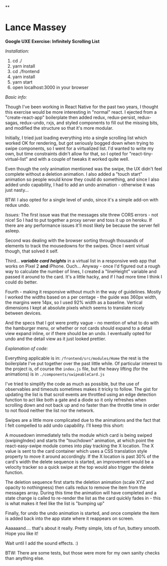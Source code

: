 \*\*

# Lance Massey

**Google UXE Exercise: Infinitely Scrolling List**

_Installation:_

1.  cd ./<wherever you put the code base>
2.  yarn install
3.  cd ./frontend
4.  yarn install
5.  yarn start
6.  open localhost:3000 in your browser

_Basic info:_

Though I've been working in React Native for the past two years, I thought this exercise would be more interesting in "normal" react. I ejected from a "create-react-app" boilerplate then added redux, redux-persist, redux-sagas, redux-undo, rxjs, and styled components to fill out the missing bits, and modified the structure so that it's more modular.

Initially, I tried just loading everything into a single scrolling list which worked OK for rendering, but got seriously bogged down when trying to swipe components, so I went for a virtualized list. I'd wanted to write my own, but time constraints didn't allow for that, so I opted for "react-tiny-virtual-list" and with a couple of tweaks it worked quite well.

Even though the only animation mentioned was the swipe, the UX didn't feel complete without a deletion animation. I also added a "touch start" animation so people would know they could do something, and since I also added undo capability, I had to add an undo animation - otherwise it was just nasty...

BTW: I also opted for a single level of undo, since it's a simple add-on with redux undo.

_Issues:_
The first issue was that the messages site threw CORS errors - not nice! So I had to put together a proxy server and toss it up on heroku. If there are any performance issues it'll most likely be because the server fell asleep.

Second was dealing with the browser sorting through thousands of elements to track the mousedowns for the swipes. Once I went virtual though, that solved it self.

Third... **_variable card heights_** in a virtual list in a responsive web app that works on Pixel 2 **and** iPhone. Ouch... Anyway - once I'd figured out a rough way to calculate the number of lines, I created a "lineHeight" variable and passed it around to the card. It's a little hacky, and if I had more time I think I could do better.

Fourth - making it responsive without much in the way of guidelines. Mostly I worked the widths based on a per centage - the guide was 360px width, the margins were 14px, so I used 92% width as a baseline. Vertical dimensions I kept at absolute pixels which seems to translate nicely between devices.

And the specs that I got were pretty vague - no mention of what to do with the hamburger menu, or whether or not cards should expand to a detail view expand inline, or if there should be an undo. I eventually opted for undo and the detail view as it just looked prettier.

_Explanation of code:_

Everything applicable is in: `/frontend/src/modules/Home` the rest is the boilerplate I've put together over the past little while. Of particular interest to the project is, of course the `index.js` file, but the heavy lifting (for the animations) is in `./components/swipeableCard.js`

I've tried to simplify the code as much as possible, but the use of observables and timeouts sometimes makes it tricky to follow. The gist for updating the list is that scroll events are throttled using an edge detection function to act like both a gate and a diode so it only refreshes when scrolling down and not back up and no faster than the throttle time in order to not flood neither the list nor the network.

Swipes are a little more complicated due to the animations and the fact that I felt compelled to add undo capability. I'll keep this short:

A mousedown immediately tells the module which card is being swiped (swipingIndex) and starts the "touchdown" animation, at which point the react-easy-swipe module comes into play tracking the X location. The X value is sent to the card container which uses a CSS translation style property to move it around accordingly. If the X location is past 30% of the card's width the delete sequence is started, an improvement would be a velocity tracker so a quick swipe at the top would also trigger the delete function.

The deletion sequence first starts the deletion animation (scale XYZ and opacity to nothingness) then calls redux to remove the item from the messages array. During this time the animation will have completed and a state change is called to re-render the list as the card quickly fades in - this is what makes it feel like the list is "bumping up"

Finally, for undo the undo animation is started, and once complete the item is added back into the app state where it reappears on screen.

Aaaaaand.... that's about it really. Pretty simple, lots of fun, buttery smooth. Hope you like it!

Wait until I add the sound effects. :)

BTW: There are some tests, but those were more for my own sanity checks than anything else.
